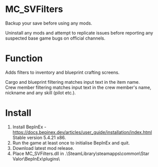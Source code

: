# MC_SVFilters
  
Backup your save before using any mods.  
  
Uninstall any mods and attempt to replicate issues before reporting any suspected base game bugs on official channels.  

Function
====
Adds filters to inventory and blueprint crafting screens.  

Cargo and blueprint filtering matches input text in the item name.  
Crew member filtering matches input text in the crew member's name, nickname and any skill (pilot etc.).  
  
Install
=======
1. Install BepInEx - https://docs.bepinex.dev/articles/user_guide/installation/index.html Stable version 5.4.21 x86.  
2. Run the game at least once to initialise BepInEx and quit.  
3. Download latest mod release.  
4. Place MC_SVFilters.dll in .\SteamLibrary\steamapps\common\Star Valor\BepInEx\plugins\  
  
